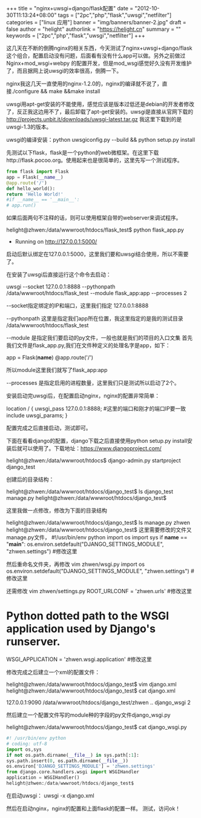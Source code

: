 +++
title = "nginx+uwsgi+django/flask配置"
date = "2012-10-30T11:13:24+08:00"
tags = ["2pc","php","flask","uwsgi","netfilter"]
categories = ["linux 应用"]
banner = "img/banners/banner-2.jpg"
draft = false
author = "helight"
authorlink = "https://helight.cn"
summary = ""
keywords = ["2pc","php","flask","uwsgi","netfilter"]
+++

这几天在不断的倒腾nginx的相关东西，今天测试了nginx+uwsgi+django/flask这个组合，配置启动没有问题，后面看有没有什么app可以做。另外之前做过Nginx+mod_wsgi+webpy 的配置开发，但是mod_wsgi感觉好久没有开发维护了，而且据网上说uwsgi的效率很高，倒腾一下。

nginx我这几天一直使用的nginx-1.2.0的，nginx的编译就不说了，直接./configure && make &&make install
<!--more-->
uwsgi用apt-get安装的不能使用，感觉应该是版本过低还是debian的开发者修改了，反正我这边用不了，最后卸载了apt-get安装的。uwsgi是直接从官网下载的 http://projects.unbit.it/downloads/uwsgi-latest.tar.gz 我这里下载到的是uwsgi-1.3的版本。

uwsgi的编译安装：python uwsgiconfig.py --build && python setup.py install

先测试以下flask，flask是一个python的web微框架。在这里下载http://flask.pocoo.org。使用起来也是很简单的，这里先写一个测试程序。
```python
from flask import Flask
app = Flask(__name__)
@app.route('/')
def hello_world():
return 'Hello World!'
#if __name__ == '__main__':
# app.run()
```
如果后面两句不注释的话，则可以使用框架自带的webserver来调试程序。

helight@zhwen:/data/wwwroot/htdocs/flask_test$ python flask_app.py
* Running on http://127.0.0.1:5000/

启动后默认绑定在127.0.0.1:5000，这里我们要和uwsgi结合使用，所以不需要了。

在安装了uwsgi后直接运行这个命令去启动：

uwsgi --socket 127.0.0.1:8888 --pythonpath /data/wwwroot/htdocs/flask_test --module flask_app:app --processes 2

--socket指定绑定的IP和端口，这里我们指定 127.0.0.1:8888

--pythonpath 这里是指定我们app所在位置，我这里指定的是我的测试目录 /data/wwwroot/htdocs/flask_test

--module 是指定我们要启动的py文件，一般也就是我们的项目的入口文集 首先我们文件是flask_app.py,我们在文件种定义的处理名字是app，如下：

app = Flask(__name__)
@app.route('/')

所以module这里我们就写了flask_app:app

--processes 是指定启用的进程数量，这里我们只是测试所以启动了2个。

安装启动完uwsgi后，在配置启动nginx，nginx的配置非常简单：

location / {
uwsgi_pass 127.0.0.1:8888; #这里的端口和刚才的端口IP要一致
include uwsgi_params;
}

配置完成之后直接启动，测试即可。

下面在看看django的配置，django下载之后直接使用python setup.py install安装后就可以使用了。下载地址：https://www.djangoproject.com/

helight@zhwen:/data/wwwroot/htdocs$ django-admin.py startproject django_test

创建后的目录结构：

helight@zhwen:/data/wwwroot/htdocs/django_test$ ls
django_test manage.py
helight@zhwen:/data/wwwroot/htdocs/django_test$

这里我做一点修改，修改为下面的目录结构

helight@zhwen:/data/wwwroot/htdocs/django_test$ ls
manage.py zhwen
helight@zhwen:/data/wwwroot/htdocs/django_test$
这里需要修改的文件又manage.py文件，
#!/usr/bin/env python
import os import sys
if __name__ == "__main__":
os.environ.setdefault("DJANGO_SETTINGS_MODULE", "zhwen.settings") #修改这里

然后重命名文件夹，再修改 vim zhwen/wsgi.py
import os
os.environ.setdefault("DJANGO_SETTINGS_MODULE", "zhwen.settings") #修改这里

还需修改 vim zhwen/settings.py
ROOT_URLCONF = 'zhwen.urls' #修改这里
# Python dotted path to the WSGI application used by Django's runserver.
WSGI_APPLICATION = 'zhwen.wsgi.application' #修改这里

修改完成之后建立一个xml的配置文件：

helight@zhwen:/data/wwwroot/htdocs/django_test$ vim django.xml
helight@zhwen:/data/wwwroot/htdocs/django_test$ cat django.xml

<uwsgi>
<socket>127.0.0.1:9090</socket>
<chdir>/data/wwwroot/htdocs/django_test/zhwen</chdir>
<pythonpath>..</pythonpath>
<module>django_wsgi</module>
<processes>2</processes>
</uwsgi>

然后建立一个配置文件写的module种的字段的py文件django_wsgi.py

helight@zhwen:/data/wwwroot/htdocs/django_test$ cat django_wsgi.py
```python
#! /usr/bin/env python
# coding: utf-8
import os,sys
if not os.path.dirname(__file__) in sys.path[:1]:
sys.path.insert(0, os.path.dirname(__file__))
os.environ['DJANGO_SETTINGS_MODULE'] = 'zhwen.settings'
from django.core.handlers.wsgi import WSGIHandler
application = WSGIHandler()
helight@zhwen:/data/wwwroot/htdocs/django_test$
```
在启动uwsgi： uwsgi -x django.xml

然后在启动nginx，nginx的配置和上面flask的配置一样。 测试，访问ok！